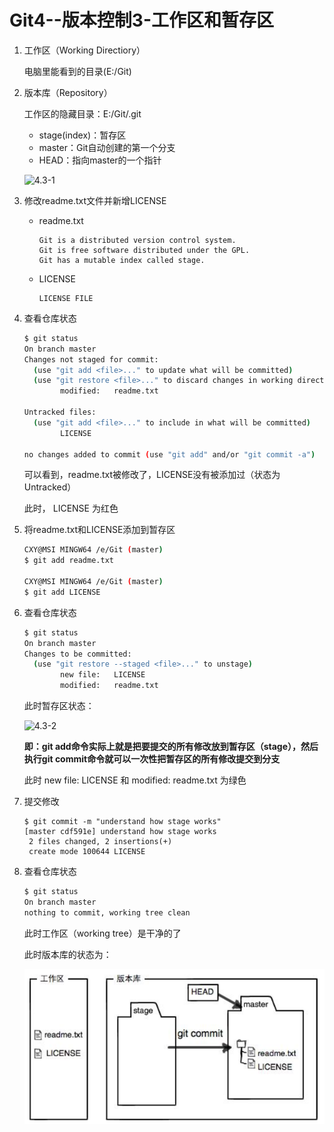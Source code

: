# Git4--版本控制3-工作区和暂存区

1. 工作区（Working Directiory）

   电脑里能看到的目录(E:/Git)

2. 版本库（Repository）

   工作区的隐藏目录：E:/Git/.git

   + stage(index)：暂存区
   + master：Git自动创建的第一个分支
   + HEAD：指向master的一个指针

   ![4.3-1](E:\Notes\Git\4.3-1.png)

3. 修改readme.txt文件并新增LICENSE

   + readme.txt

     ```
     Git is a distributed version control system.
     Git is free software distributed under the GPL.
     Git has a mutable index called stage.
     ```

   + LICENSE

     ```
     LICENSE FILE
     ```

4. 查看仓库状态

   ```bash
   $ git status
   On branch master
   Changes not staged for commit:
     (use "git add <file>..." to update what will be committed)
     (use "git restore <file>..." to discard changes in working directory)
           modified:   readme.txt
   
   Untracked files:
     (use "git add <file>..." to include in what will be committed)
           LICENSE
   
   no changes added to commit (use "git add" and/or "git commit -a")
   ```

   可以看到，readme.txt被修改了，LICENSE没有被添加过（状态为Untracked）

   此时， LICENSE 为红色

5. 将readme.txt和LICENSE添加到暂存区

   ```bash
   CXY@MSI MINGW64 /e/Git (master)
   $ git add readme.txt
   
   CXY@MSI MINGW64 /e/Git (master)
   $ git add LICENSE
   ```

6. 查看仓库状态

   ```bash
   $ git status
   On branch master
   Changes to be committed:
     (use "git restore --staged <file>..." to unstage)
           new file:   LICENSE
           modified:   readme.txt
   ```

   此时暂存区状态：

   ![4.3-2](E:\Notes\Git\4.3-2.png)

   **即：git add命令实际上就是把要提交的所有修改放到暂存区（stage），然后执行git commit命令就可以一次性把暂存区的所有修改提交到分支**

   此时 new file:   LICENSE 和 modified:   readme.txt 为绿色

7. 提交修改

   ```
   $ git commit -m "understand how stage works"
   [master cdf591e] understand how stage works
    2 files changed, 2 insertions(+)
    create mode 100644 LICENSE
   ```

8. 查看仓库状态

   ```bash
   $ git status
   On branch master
   nothing to commit, working tree clean
   ```

   此时工作区（working tree）是干净的了

   此时版本库的状态为：

   ![4.3-3](.\4.3-3.png)

